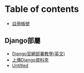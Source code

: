 # Table of contents

* [註冊帳號](README.md)

## Django部屬

* [Django官網部署教學\(英文\)](https://help.pythonanywhere.com/pages/DeployExistingDjangoProject)
* [上傳Django資料夾](django-bu-shu/uploading-your-code-to-pythonanywhere.md)
* [Untitled](django-bu-shu/untitled.md)

